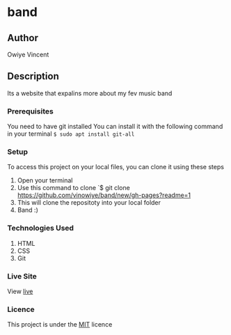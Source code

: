 # band
## Author
Owiye Vincent
## Description
Its a website that expalins more about my fev music band 
### Prerequisites
You need to have git installed
You can install it with the following command in your terminal
`$ sudo apt install git-all`
### Setup
To access this project on your local files, you can clone it using these steps
1. Open your terminal
1. Use this command to clone `$ git clone https://github.com/vinowiye/band/new/gh-pages?readme=1
1. This will clone the repositoty into your local folder
1. Band :)
### Technologies Used
1. HTML
1. CSS
1. Git
### Live Site
View [live](https://vinowiye.github.io/band/)
### Licence
This project is under the [MIT](LICENSE) licence  
